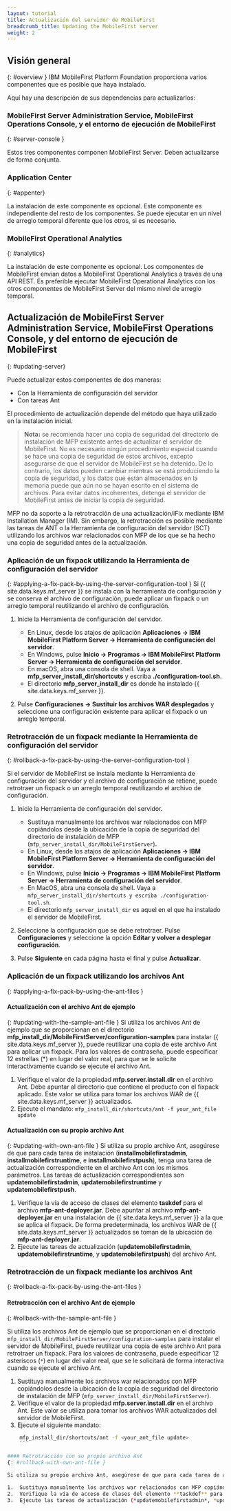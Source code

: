 ```yaml
---
layout: tutorial
title: Actualización del servidor de MobileFirst
breadcrumb_title: Updating the MobileFirst server
weight: 2
---
```

<!-- NLS_CHARSET=UTF-8 -->
## Visión general
{: #overview }
IBM MobileFirst Platform Foundation proporciona varios componentes que es posible que haya instalado.

Aquí hay una descripción de sus dependencias para actualizarlos:

### MobileFirst Server Administration Service, MobileFirst Operations Console, y el entorno de ejecución de MobileFirst
{: #server-console }

Estos tres componentes componen MobileFirst Server. Deben actualizarse de forma conjunta.

### Application Center
{: #appenter}

La instalación de este componente es opcional. Este componente es independiente del resto de los componentes. Se puede ejecutar en un nivel de arreglo temporal diferente que los otros, si es necesario.

### MobileFirst Operational Analytics
{: #analytics}

La instalación de este componente es opcional. Los componentes de MobileFirst envían datos a MobileFirst Operational Analytics a través de una API REST. Es preferible ejecutar MobileFirst Operational Analytics con los otros componentes de MobileFirst Server del mismo nivel de arreglo temporal.


## Actualización de MobileFirst Server Administration Service, MobileFirst Operations Console, y del entorno de ejecución de MobileFirst
{: #updating-server}

Puede actualizar estos componentes de dos maneras:
* Con la Herramienta de configuración del servidor
* Con tareas Ant

El procedimiento de actualización depende del método que haya utilizado en la instalación inicial.

>**Nota:** se recomienda hacer una copia de seguridad del directorio de instalación de MFP existente antes de actualizar el servidor de MobileFirst.
> No es necesario ningún procedimiento especial cuando se hace una copia de seguridad de estos archivos, excepto asegurarse de que el servidor de MobileFirst se ha detenido. De lo contrario, los datos pueden cambiar mientras se está produciendo la copia de seguridad, y los datos que están almacenados en la memoria puede que aún no se hayan escrito en el sistema de archivos. Para evitar datos incoherentes, detenga el servidor de MobileFirst antes de iniciar la copia de seguridad.
>
MFP no da soporte a la retrotracción de una actualización/iFix mediante IBM Installation Manager (IM). Sin embargo, la retrotracción es posible mediante las tareas de ANT o la Herramienta de configuración del servidor (SCT) utilizando los archivos war relacionados con MFP de los que se ha hecho una copia de seguridad antes de la actualización. 
>

<!-- **Note:** Installation Manager(IM) does not support rolling back of an update/iFix. However, rollback is possible using Ant or Server Configuration Tool, if you have the old war files. -->

### Aplicación de un fixpack utilizando la Herramienta de configuración del servidor
{: #applying-a-fix-pack-by-using-the-server-configuration-tool }
Si {{ site.data.keys.mf_server }} se instala con la herramienta de configuración y se conserva el archivo de configuración, puede aplicar un fixpack o un arreglo temporal reutilizando el archivo de configuración.

1. Inicie la Herramienta de configuración del servidor.
    * En Linux, desde los atajos de aplicación **Aplicaciones → IBM MobileFirst Platform Server → Herramienta de configuración del servidor**.
    * En Windows, pulse **Inicio → Programas → IBM MobileFirst Platform Server → Herramienta de configuración del servidor**.
    * En macOS, abra una consola de shell. Vaya a **mfp\_server\_install_dir/shortcuts** y escriba **./configuration-tool.sh**.
    * El directorio **mfp\_server\_install\_dir** es donde ha instalado {{ site.data.keys.mf_server }}.

2. Pulse **Configuraciones → Sustituir los archivos WAR desplegados** y seleccione una configuración existente para aplicar el fixpack o un arreglo temporal.

### Retrotracción de un fixpack mediante la Herramienta de configuración del servidor
{: #rollback-a-fix-pack-by-using-the-server-configuration-tool }

Si el servidor de MobileFirst se instala mediante la Herramienta de configuración del servidor y el archivo de configuración se retiene, puede retrotraer un fixpack o un arreglo temporal reutilizando el archivo de configuración.

1.  Inicie la Herramienta de configuración del servidor.
    * Sustituya manualmente los archivos war relacionados con MFP copiándolos desde la ubicación de la copia de seguridad del directorio de instalación de MFP (`mfp_server_install_dir/MobileFirstServer`).
    * En Linux, desde los atajos de aplicación **Aplicaciones → IBM MobileFirst Platform Server → Herramienta de configuración del servidor**.
    * En Windows, pulse **Inicio → Programas → IBM MobileFirst Platform Server → Herramienta de configuración del servidor**.
    * En MacOS, abra una consola de shell. Vaya a `mfp_server_install_dir/shortcuts y escriba ./configuration-tool.sh`.
    * El directorio `mfp_server_install_dir` es aquel en el que ha instalado el servidor de MobileFirst. 

2.  Seleccione la configuración que se debe retrotraer. Pulse **Configuraciones** y seleccione la opción **Editar y volver a desplegar configuración**.

3.  Pulse **Siguiente** en cada página hasta el final y pulse **Actualizar**.


### Aplicación de un fixpack utilizando los archivos Ant
{: #applying-a-fix-pack-by-using-the-ant-files }

#### Actualización con el archivo Ant de ejemplo
{: #updating-with-the-sample-ant-file }
Si utiliza los archivos Ant de ejemplo que se proporcionan en el directorio **mfp\_install\_dir/MobileFirstServer/configuration-samples** para instalar {{ site.data.keys.mf_server }}, puede reutilizar una copia de este archivo Ant para aplicar un fixpack. Para los valores de contraseña, puede especificar 12 estrellas (\*) en lugar del valor real, para que se le solicite interactivamente cuando se ejecute el archivo Ant.

1. Verifique el valor de la propiedad **mfp.server.install.dir** en el archivo Ant. Debe apuntar al directorio que contiene el producto con el fixpack aplicado. Este valor se utiliza para tomar los archivos WAR de {{ site.data.keys.mf_server }} actualizados.
2. Ejecute el mandato: `mfp_install_dir/shortcuts/ant -f your_ant_file update`

#### Actualización con su propio archivo Ant
{: #updating-with-own-ant-file }
Si utiliza su propio archivo Ant, asegúrese de que para cada tarea de instalación (**installmobilefirstadmin**, **installmobilefirstruntime**, e **installmobilefirstpush**), tenga una tarea de actualización correspondiente en el archivo Ant con los mismos parámetros. Las tareas de actualización correspondientes son **updatemobilefirstadmin**, **updatemobilefirstruntime** y **updatemobilefirstpush**.

1. Verifique la vía de acceso de clases del elemento **taskdef** para el archivo **mfp-ant-deployer.jar**. Debe apuntar al archivo **mfp-ant-deployer.jar** en una instalación de {{ site.data.keys.mf_server }} a la que se aplica el fixpack. De forma predeterminada, los archivos WAR de {{ site.data.keys.mf_server }} actualizados se toman de la ubicación de **mfp-ant-deployer.jar**.
2. Ejecute las tareas de actualización (**updatemobilefirstadmin**, **updatemobilefirstruntime**, y **updatemobilefirstpush**) del archivo Ant.

### Retrotracción de un fixpack mediante los archivos Ant
{: #rollback-a-fix-pack-by-using-the-ant-files }

#### Retrotracción con el archivo Ant de ejemplo
{: #rollback-with-the-sample-ant-file }

Si utiliza los archivos Ant de ejemplo que se proporcionan en el directorio `mfp_install_dir/MobileFirstServer/configuration-samples` para instalar el servidor de MobileFirst, puede reutilizar una copia de este archivo Ant para retrotraer un fixpack. Para los valores de contraseña, puede especificar 12 asteriscos (`*`) en lugar del valor real, que se le solicitará de forma interactiva cuando se ejecute el archivo Ant.

1.  Sustituya manualmente los archivos war relacionados con MFP copiándolos desde la ubicación de la copia de seguridad del directorio de instalación de MFP (`mfp_server_install_dir/MobileFirstServer`).
2.  Verifique el valor de la propiedad **mfp.server.install.dir** en el archivo Ant. Este valor se utiliza para tomar los archivos WAR actualizados del servidor de MobileFirst. 
3.  Ejecute el siguiente mandato:
```bash
    mfp_install_dir/shortcuts/ant -f <your_ant_file update>
    ```

#### Retrotracción con su propio archivo Ant
{: #rollback-with-own-ant-file }

Si utiliza su propio archivo Ant, asegúrese de que para cada tarea de actualización o retrotracción (*installmobilefirstadmin*, *installmobilefirstruntime*, e *installmobilefirstpush*) tenga una tarea de actualización correspondiente en el archivo Ant con los mismos parámetros. Las tareas de actualización correspondientes son *updatemobilefirstadmin*, *updatemobilefirstruntime* y *updatemobilefirstpush*.

1.  Sustituya manualmente los archivos war relacionados con MFP copiándolos desde la ubicación de la copia de seguridad del directorio de instalación de MFP (`mfp_server_install_dir/MobileFirstServer`).
2.  Verifique la vía de acceso de clases del elemento **taskdef** para el archivo `mfp-ant-deployer.jar`. Debe apuntar al archivo mfp-ant-deployer.jar en la instalación de servidor de MobileFirst a la que se aplica el fixpack. De forma predeterminada, los archivos WAR del servidor de MobileFirst actualizados se toman de la ubicación de mfp-ant-deployer.jar.
3.  Ejecute las tareas de actualización (*updatemobilefirstadmin*, *updatemobilefirstruntime*, y *updatemobilefirstpush*) del archivo Ant.
